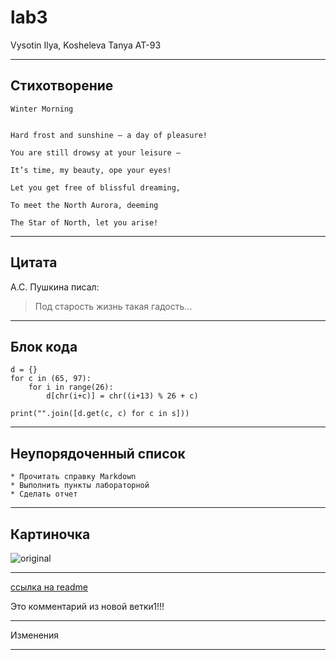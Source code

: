 # lab3
Vysotin Ilya, Kosheleva Tanya AT-93
***
## Стихотворение
                                                                                                                        
    Winter Morning  

  
    Hard frost and sunshine – a day of pleasure!  

    You are still drowsy at your leisure –  

    It’s time, my beauty, ope your eyes!  

    Let you get free of blissful dreaming,  

    To meet the North Aurora, deeming  

    The Star of North, let you arise!  

                                                                                                        
***
## Цитата
  
  А.С. Пушкина писал:
  >Под старость жизнь такая гадость...
  
***
## Блок кода
    d = {}                                                       
    for c in (65, 97):                                           
        for i in range(26):                                      
            d[chr(i+c)] = chr((i+13) % 26 + c)                   
                                                             
    print("".join([d.get(c, c) for c in s]))              
***
## Неупорядоченный список

    * Прочитать справку Markdown
    * Выполнить пункты лабораторной
    * Сделать отчет
    
***
## Картиночка
![original](https://user-images.githubusercontent.com/105457873/168159706-707b85c8-cbfd-4b78-85f6-347120fb45b8.jpg)
***    
[ссылка на readme](https://github.com/iamtanyacat/lalala/blob/main/README.md)


Это комментарий из новой ветки1!!!
***
Изменения
***

